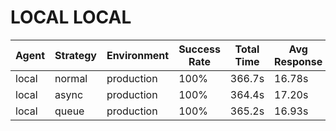 # LOCAL LOCAL

| Agent | Strategy | Environment | Success Rate | Total Time | Avg Response | Median Response | 95th Percentile | M/s  | Status  |
| ----- | -------- | ----------- | ------------ | ---------- | ------------ | --------------- | --------------- | ---- | ------- |
| local | normal   | production  | 100%         | 366.7s     | 16.78s       | 1.19s           | 57.44s          | 13.6 | Success |
| local | async    | production  | 100%         | 364.4s     | 17.20s       | 1.13s           | 57.31s          | 13.7 | Success |
| local | queue    | production  | 100%         | 365.2s     | 16.93s       | 1.27s           | 57.13s          | 13.7 | Success |
